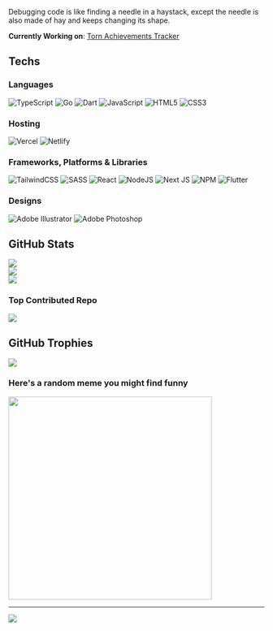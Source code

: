 Debugging code is like finding a needle in a haystack, except the needle is also made of hay and keeps changing its shape.

**Currently Working on**: [Torn Achievements Tracker](https://github.com/shahiutsav/torn-achievements-tracker) 

## Techs
### Languages
![TypeScript](https://img.shields.io/badge/typescript-%23007ACC.svg?style=plastic&logo=typescript&logoColor=white) ![Go](https://img.shields.io/badge/go-%2300ADD8.svg?style=plastic&logo=go&logoColor=white)
 ![Dart](https://img.shields.io/badge/dart-%230175C2.svg?style=plastic&logo=dart&logoColor=white) ![JavaScript](https://img.shields.io/badge/javascript-%23323330.svg?style=plastic&logo=javascript&logoColor=%23F7DF1E) ![HTML5](https://img.shields.io/badge/html5-%23E34F26.svg?style=plastic&logo=html5&logoColor=white) ![CSS3](https://img.shields.io/badge/css3-%231572B6.svg?style=plastic&logo=css3&logoColor=white) 
### Hosting
![Vercel](https://img.shields.io/badge/vercel-%23000000.svg?style=plastic&logo=vercel&logoColor=white) ![Netlify](https://img.shields.io/badge/netlify-%23000000.svg?style=plastic&logo=netlify&logoColor=#00C7B7)

### Frameworks, Platforms & Libraries
![TailwindCSS](https://img.shields.io/badge/tailwindcss-%2338B2AC.svg?style=plastic&logo=tailwind-css&logoColor=white) ![SASS](https://img.shields.io/badge/SASS-hotpink.svg?style=plastic&logo=SASS&logoColor=white) ![React](https://img.shields.io/badge/react-%2320232a.svg?style=plastic&logo=react&logoColor=%2361DAFB) ![NodeJS](https://img.shields.io/badge/node.js-6DA55F?style=plastic&logo=node.js&logoColor=white) ![Next JS](https://img.shields.io/badge/Next-black?style=plastic&logo=next.js&logoColor=white) ![NPM](https://img.shields.io/badge/NPM-%23CB3837.svg?style=plastic&logo=npm&logoColor=white) ![Flutter](https://img.shields.io/badge/Flutter-%2302569B.svg?style=plastic&logo=Flutter&logoColor=white)

### Designs
![Adobe Illustrator](https://img.shields.io/badge/adobe%20illustrator-%23FF9A00.svg?style=plastic&logo=adobe%20illustrator&logoColor=white) ![Adobe Photoshop](https://img.shields.io/badge/adobe%20photoshop-%2331A8FF.svg?style=plastic&logo=adobe%20photoshop&logoColor=white)
## GitHub Stats
![](https://github-readme-stats.vercel.app/api?username=shahiutsav&theme=dark&hide_border=false&include_all_commits=true&count_private=true)<br/>
![](https://github-readme-streak-stats.herokuapp.com/?user=shahiutsav&theme=dark&hide_border=false)<br/>
![](https://github-readme-stats.vercel.app/api/top-langs/?username=shahiutsav&theme=dark&hide_border=false&include_all_commits=true&count_private=true&layout=compact)

### Top Contributed Repo
![](https://github-contributor-stats.vercel.app/api?username=shahiutsav&limit=5&theme=dark&combine_all_yearly_contributions=true)

## GitHub Trophies
![](https://github-profile-trophy.vercel.app/?username=shahiutsav&theme=radical&no-frame=false&no-bg=false&margin-w=4)

### Here's a random meme you might find funny
<img src='https://randommeme-five.vercel.app/' style="height: 400px;"/>

---
[![](https://visitcount.itsvg.in/api?id=ingine&icon=0&color=12)](https://visitcount.itsvg.in)
